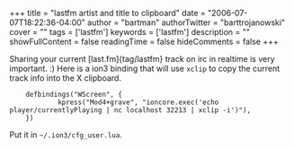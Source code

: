 +++
title = "lastfm artist and title to clipboard"
date = "2006-07-07T18:22:36-04:00"
author = "bartman"
authorTwitter = "barttrojanowski"
cover = ""
tags = ['lastfm']
keywords = ['lastfm']
description = ""
showFullContent = false
readingTime = false
hideComments = false
+++

Sharing your current [last.fm]{tag/lastfm} track on irc in realtime is very important.  :)  Here is a ion3 binding that will use `xclip` to 
copy the current track info into the X clipboard.

        defbindings("WScreen", {
                kpress("Mod4+grave", "ioncore.exec('echo player/currentlyPlaying | nc localhost 32213 | xclip -i')"),
        })

Put it in `~/.ion3/cfg_user.lua`.
